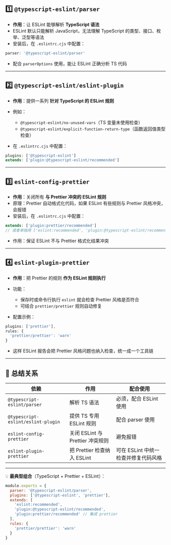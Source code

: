 
## 1️⃣ `@typescript-eslint/parser`

* **作用**：让 ESLint 能够解析 **TypeScript 语法**
* ESLint 默认只能解析 JavaScript，无法理解 TypeScript 的类型、接口、枚举、泛型等语法
* 安装后，在 `.eslintrc.cjs` 中配置：

```js
parser: '@typescript-eslint/parser'
```

* 配合 `parserOptions` 使用，能让 ESLint 正确分析 TS 代码

---

## 2️⃣ `@typescript-eslint/eslint-plugin`

* **作用**：提供一系列 **针对 TypeScript 的 ESLint 规则**
* 例如：

  * `@typescript-eslint/no-unused-vars`（TS 变量未使用检查）
  * `@typescript-eslint/explicit-function-return-type`（函数返回值类型检查）
* 在 `.eslintrc.cjs` 中配置：

```js
plugins: ['@typescript-eslint']
extends: ['plugin:@typescript-eslint/recommended']
```

---

## 3️⃣ `eslint-config-prettier`

* **作用**：关闭所有 **与 Prettier 冲突的 ESLint 规则**
* 原理：Prettier 自动格式化代码，如果 ESLint 有些规则与 Prettier 风格冲突，会报错
* 安装后，在 `.eslintrc.cjs` 中配置：

```js
extends: ['plugin:prettier/recommended']
// 或者单独用 ['eslint:recommended', 'plugin:@typescript-eslint/recommended', 'prettier']
```

* 作用：保证 ESLint 不与 Prettier 格式化结果冲突

---

## 4️⃣ `eslint-plugin-prettier`

* **作用**：把 Prettier 的规则 **作为 ESLint 规则执行**
* 功能：

  * 保存时或命令行执行 `eslint` 就会检查 Prettier 风格是否符合
  * 可结合 `prettier/prettier` 规则自动修复
* 配置示例：

```js
plugins: ['prettier'],
rules: {
  'prettier/prettier': 'warn'
}
```

* 这样 ESLint 报告会把 Prettier 风格问题也纳入检查，统一成一个工具链

---

## 🔗 总结关系

| 依赖                                 | 作用                        | 配合使用                   |
| ---------------------------------- | ------------------------- | ---------------------- |
| `@typescript-eslint/parser`        | 解析 TS 语法                  | 必须，配合 ESLint 使用        |
| `@typescript-eslint/eslint-plugin` | 提供 TS 专用 ESLint 规则        | 配合 parser 使用           |
| `eslint-config-prettier`           | 关闭 ESLint 与 Prettier 冲突规则 | 避免报错                   |
| `eslint-plugin-prettier`           | 把 Prettier 检查纳入 ESLint    | 可在 ESLint 中统一检查并修复代码风格 |

---

💡 **最典型组合**（TypeScript + Prettier + ESLint）：

```js
module.exports = {
  parser: '@typescript-eslint/parser',
  plugins: ['@typescript-eslint', 'prettier'],
  extends: [
    'eslint:recommended',
    'plugin:@typescript-eslint/recommended',
    'plugin:prettier/recommended' // 集成 prettier
  ],
  rules: {
    'prettier/prettier': 'warn'
  }
}
```

